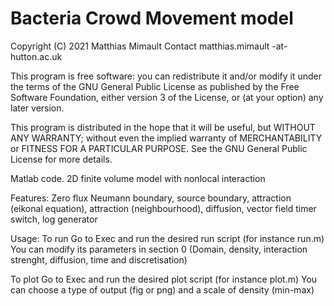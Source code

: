 # Bacteria Crowd Movement model
Copyright (C) 2021  Matthias Mimault
Contact matthias.mimault -at- hutton.ac.uk

This program is free software: you can redistribute it and/or modify
it under the terms of the GNU General Public License as published by
the Free Software Foundation, either version 3 of the License, or
(at your option) any later version.

This program is distributed in the hope that it will be useful,
but WITHOUT ANY WARRANTY; without even the implied warranty of
MERCHANTABILITY or FITNESS FOR A PARTICULAR PURPOSE.  See the
GNU General Public License for more details.

Matlab code. 2D finite volume model with nonlocal interaction

Features: Zero flux Neumann boundary, source boundary, attraction (eikonal 
equation), attraction (neighbourhood), diffusion, vector field timer switch, 
log generator

Usage:
To run
Go to Exec and run the desired run script (for instance run.m)
You can modify its parameters in section 0 (Domain, density, interaction 
strenght, diffusion, time and discretisation)

To plot
Go to Exec and run the desired plot script (for instance plot.m)
You can choose a type of output (fig or png) and a scale of density (min-max)